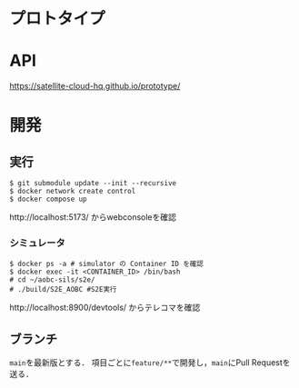 # プロトタイプ

# API

https://satellite-cloud-hq.github.io/prototype/


# 開発

## 実行
```
$ git submodule update --init --recursive
$ docker network create control
$ docker compose up
```
http://localhost:5173/ からwebconsoleを確認

### シミュレータ
```
$ docker ps -a # simulator の Container ID を確認
$ docker exec -it <CONTAINER_ID> /bin/bash
# cd ~/aobc-sils/s2e/
# ./build/S2E_AOBC #S2E実行
```
http://localhost:8900/devtools/ からテレコマを確認

## ブランチ
`main`を最新版とする．
項目ごとに`feature/**`で開発し，`main`にPull Requestを送る．